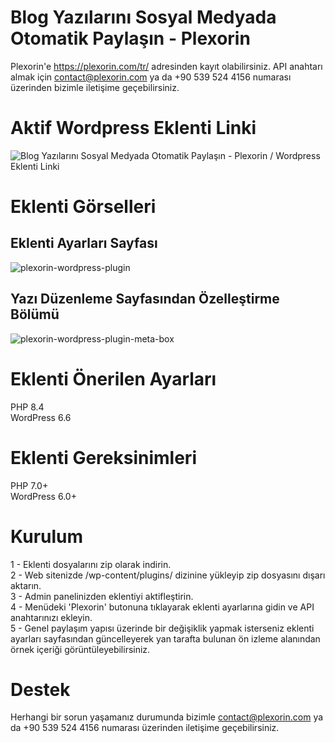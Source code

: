 # Blog Yazılarını Sosyal Medyada Otomatik Paylaşın - Plexorin
Plexorin'e https://plexorin.com/tr/ adresinden kayıt olabilirsiniz. API anahtarı almak için contact@plexorin.com ya da +90 539 524 4156 numarası üzerinden bizimle iletişime geçebilirsiniz.

# Aktif Wordpress Eklenti Linki
![Blog Yazılarını Sosyal Medyada Otomatik Paylaşın - Plexorin / Wordpress Eklenti Linki](https://wordpress.org/plugins/blog-to-social-plexorin/)

# Eklenti Görselleri
## Eklenti Ayarları Sayfası
![plexorin-wordpress-plugin](https://github.com/user-attachments/assets/236f70a1-dddd-4b45-9bdd-0c244c3b9580)

## Yazı Düzenleme Sayfasından Özelleştirme Bölümü
![plexorin-wordpress-plugin-meta-box](https://github.com/user-attachments/assets/845f4578-e97e-4d57-a330-c219b51484e1)

# Eklenti Önerilen Ayarları
PHP 8.4<br>
WordPress 6.6

# Eklenti Gereksinimleri
PHP 7.0+<br>
WordPress 6.0+

# Kurulum
1 - Eklenti dosyalarını zip olarak indirin.<br>
2 - Web sitenizde /wp-content/plugins/ dizinine yükleyip zip dosyasını dışarı aktarın.<br>
3 - Admin panelinizden eklentiyi aktifleştirin.<br>
4 - Menüdeki 'Plexorin' butonuna tıklayarak eklenti ayarlarına gidin ve API anahtarınızı ekleyin.<br>
5 - Genel paylaşım yapısı üzerinde bir değişiklik yapmak isterseniz eklenti ayarları sayfasından güncelleyerek yan tarafta bulunan ön izleme alanından örnek içeriği görüntüleyebilirsiniz.<br>

# Destek
Herhangi bir sorun yaşamanız durumunda bizimle contact@plexorin.com ya da +90 539 524 4156 numarası üzerinden iletişime geçebilirsiniz. 
